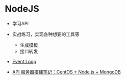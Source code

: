 # NodeJS

- 学习API
- 实战练习，实现各种想要的工具等
  - 生成模板
  - 接口转发

- [Event Loop](https://blog.csdn.net/mrain2/article/details/80725861)
- [API 服务器搭建笔记：CentOS + Node.js + MongoDB](https://harttle.land/2015/02/24/node-web-api.html)
